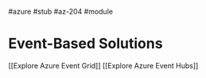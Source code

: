 #azure #stub #az-204 #module 

# Event-Based Solutions
[[Explore Azure Event Grid]]
[[Explore Azure Event Hubs]]